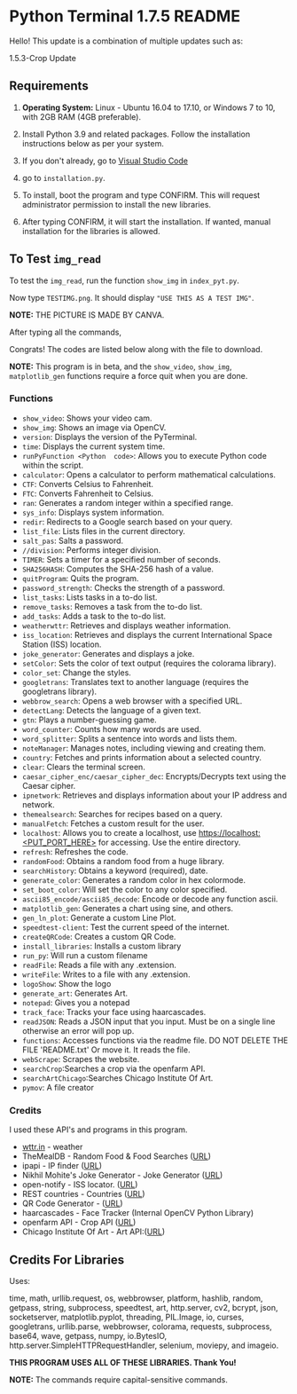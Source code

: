 # Python Terminal 1.7.5 README

Hello! This update is a combination of multiple updates such as:

1.5.3-Crop Update

## Requirements

1. **Operating System:** Linux - Ubuntu 16.04 to 17.10, or Windows 7 to 10, with 2GB RAM (4GB preferable).

2. Install Python 3.9 and related packages. Follow the installation instructions below as per your system.

3. If you don't already, go to [Visual Studio Code](https://code.visualstudio.com/)

4. go to `installation.py`.

5. To install, boot the program and type CONFIRM. This will request administrator permission to install the new libraries.

6. After typing CONFIRM, it will start the installation. If wanted, manual installation for the libraries is allowed.

## To Test `img_read`

To test the `img_read`, run the function `show_img` in `index_pyt.py`.

Now type `TESTIMG.png`. It should display `"USE THIS AS A TEST IMG"`.

**NOTE:** THE PICTURE IS MADE BY CANVA.

After typing all the commands,

Congrats! The codes are listed below along with the file to download.

**NOTE:** This program is in beta, and the `show_video`, `show_img`, `matplotlib_gen` functions require a force quit when you are done.

### Functions

- `show_video`: Shows your video cam.
- `show_img`: Shows an image via OpenCV.
- `version`: Displays the version of the PyTerminal.
- `time`: Displays the current system time.
- `runPyFunction <Python  code>`: Allows you to execute Python code within the script.
- `calculator`: Opens a calculator to perform mathematical calculations.
- `CTF`: Converts Celsius to Fahrenheit.
- `FTC`: Converts Fahrenheit to Celsius.
- `ran`: Generates a random integer within a specified range.
- `sys_info`: Displays system information.
- `redir`: Redirects to a Google search based on your query.
- `list_file`: Lists files in the current directory.
- `salt_pas`: Salts a password.
- `//division`: Performs integer division.
- `TIMER`: Sets a timer for a specified number of seconds.
- `SHA256HASH`: Computes the SHA-256 hash of a value.
- `quitProgram`: Quits the program.
- `password_strength`: Checks the strength of a password.
- `list_tasks`: Lists tasks in a to-do list.
- `remove_tasks`: Removes a task from the to-do list.
- `add_tasks`: Adds a task to the to-do list.
- `weatherwttr`: Retrieves and displays weather information.
- `iss_location`: Retrieves and displays the current International Space Station (ISS) location.
- `joke_generator`: Generates and displays a joke.
- `setColor`: Sets the color of text output (requires the colorama library).
- `color_set`: Change the styles.
- `googletrans`: Translates text to another language (requires the googletrans library).
- `webbrow_search`: Opens a web browser with a specified URL.
- `detectLang`: Detects the language of a given text.
- `gtn`: Plays a number-guessing game.
- `word_counter`: Counts how many words are used.
- `word_splitter`: Splits a sentence into words and lists them.
- `noteManager`: Manages notes, including viewing and creating them.
- `country`: Fetches and prints information about a selected country.
- `clear`: Clears the terminal screen.
- `caesar_cipher_enc/caesar_cipher_dec`: Encrypts/Decrypts text using the Caesar cipher.
- `ipnetwork`: Retrieves and displays information about your IP address and network.
- `themealsearch`: Searches for recipes based on a query.
- `manualFetch`: Fetches a custom result for the user.
- `localhost`: Allows you to create a localhost, use [https://localhost:<PUT_PORT_HERE>](https://localhost:PUT_PORT_HERE) for accessing. Use the entire directory.
- `refresh`: Refreshes the code.
- `randomFood`: Obtains a random food from a huge library.
- `searchHistory`: Obtains a keyword (required), date.
- `generate_color`: Generates a random color in hex colormode.
- `set_boot_color`: Will set the color to any color specified.
- `ascii85_encode/ascii85_decode`: Encode or decode any function ascii.
- `matplotlib_gen`: Generates a chart using sine, and others.
- `gen_ln_plot`: Generate a custom Line Plot.
- `speedtest-client`: Test the current speed of the internet.
- `createQRCode`: Creates a custom QR Code.
- `install_libraries`: Installs a custom library
- `run_py`: Will run a custom filename
- `readFile`: Reads a file with any .extension.
- `writeFile`: Writes to a file with any .extension.
- `logoShow`: Show the logo
- `generate_art`: Generates Art.
- `notepad`: Gives you a notepad
- `track_face`: Tracks your face using haarcascades.
- `readJSON`: Reads a JSON input that you input. Must be on a single line otherwise an error will pop up.
- `functions`: Accesses functions via the readme file. DO NOT DELETE THE FILE 'README.txt' Or move it. It reads the file.
- `webScrape`: Scrapes the website.
- `searchCrop`:Searches a crop via the openfarm API.
- `searchArtChicago`:Searches Chicago Institute Of Art.
- `pymov`: A file creator

### Credits

I used these API's and programs in this program.

- [wttr.in](https://wttr.in) - weather
- TheMealDB - Random Food & Food Searches ([URL](https://www.themealdb.com/))
- ipapi - IP finder ([URL](https://ipapi.co))
- Nikhil Mohite's Joke Generator - Joke Generator ([URL](https://riddles-api.vercel.app))
- open-notify - ISS locator.  ([URL](http://open-notify.org/Open-Notify-API/ISS-Location-Now/))
- REST countries - Countries ([URL](https://restcountries.com/))
- QR Code Generator - ([URL](https://goqr.me))
- haarcascades - Face Tracker (Internal OpenCV Python Library)
- openfarm API - Crop API ([URL](https://openfarm.cc))
- Chicago Institute Of Art - Art API:([URL](https://api.artic.edu/docs/#quick-start))

## Credits For Libraries

Uses:

time, math, urllib.request, os, webbrowser, platform, hashlib, random, getpass, string, subprocess, speedtest, art, http.server, cv2, bcrypt, json, socketserver, matplotlib.pyplot, threading, PIL.Image, io, curses, googletrans, urllib.parse, webbrowser, colorama, requests, subprocess, base64, wave, getpass, numpy, io.BytesIO, http.server.SimpleHTTPRequestHandler, selenium, moviepy, and imageio.

**THIS PROGRAM USES ALL OF THESE LIBRARIES. Thank You!**

**NOTE:** The commands require capital-sensitive commands.
